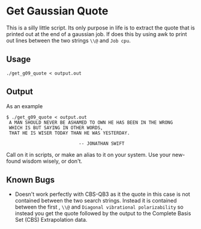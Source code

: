 Get Gaussian Quote
==================

This is a silly little script. Its only purpose in life is to extract the quote that is printed out at the end of a gaussian job. If does this by using awk to print out lines between the two strings `\\@` and `Job cpu`.

Usage
-----
    ./get_g09_quote < output.out

Output
------
As an example

    $ ./get_g09_quote < output.out
     A MAN SHOULD NEVER BE ASHAMED TO OWN HE HAS BEEN IN THE WRONG
     WHICH IS BUT SAYING IN OTHER WORDS,
     THAT HE IS WISER TODAY THAN HE WAS YESTERDAY.
    
                               -- JONATHAN SWIFT

Call on it in scripts, or make an alias to it on your system. Use your new-found wisdom wisely, or don't.

Known Bugs
----------
- Doesn't work perfectly with CBS-QB3 as it the quote in this case is not contained between the two search strings. Instead it is contained between the first , `\\@` and `Diagonal vibrational polarizability` so instead you get the quote followed by the output to the Complete Basis Set (CBS) Extrapolation data.
